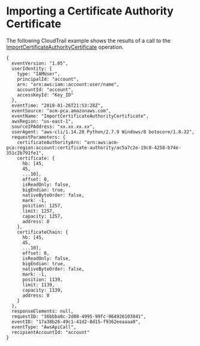 # Importing a Certificate Authority Certificate<a name="CT-ImportCACertificate"></a>

The following CloudTrail example shows the results of a call to the [ImportCertificateAuthorityCertificate](https://docs.aws.amazon.com/acm-pca/latest/APIReference/API_ImportCertificateAuthorityCertificate.html) operation\.

```
{
  eventVersion: "1.05",
  userIdentity: {
    type: "IAMUser",
    principalId: "account",
    arn: "arn:aws:iam::account:user/name",
    accountId: "account",
    accessKeyId: "Key_ID"
  },
  eventTime: "2018-01-26T21:53:28Z",
  eventSource: "acm-pca.amazonaws.com",
  eventName: "ImportCertificateAuthorityCertificate",
  awsRegion: "us-east-1",
  sourceIPAddress: "xx.xx.xx.xx",
  userAgent: "aws-cli/1.14.28 Python/2.7.9 Windows/8 botocore/1.8.32",
  requestParameters: {
    certificateAuthorityArn: "arn:aws:acm-pca:region:account:certificate-authority/ac5a7c2e-19c8-4258-b74e-351c2b791fe1",
    certificate: {
      hb: [45,
      45,
      ...10],
      offset: 0,
      isReadOnly: false,
      bigEndian: true,
      nativeByteOrder: false,
      mark: -1,
      position: 1257,
      limit: 1257,
      capacity: 1257,
      address: 0
    },
    certificateChain: {
      hb: [45,
      45,
      ...10],
      offset: 0,
      isReadOnly: false,
      bigEndian: true,
      nativeByteOrder: false,
      mark: -1,
      position: 1139,
      limit: 1139,
      capacity: 1139,
      address: 0
    }
  },
  responseElements: null,
  requestID: "36bbba0c-2d08-4995-99fc-964926103841",
  eventID: "17a38b26-49c1-41d2-8d15-f9362eeaaaa0",
  eventType: "AwsApiCall",
  recipientAccountId: "account"
}
```